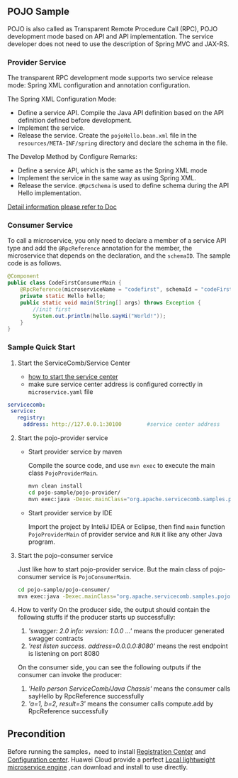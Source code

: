 ## POJO Sample

POJO is also called as Transparent Remote Procedure Call (RPC), POJO development mode based on API and API implementation. The service developer does not need to use the description of Spring MVC and JAX-RS.

### Provider Service

The transparent RPC development mode supports two service release mode: Spring XML configuration and annotation configuration. 

The Spring XML Configuration Mode:

* Define a service API. Compile the Java API definition based on the API definition defined before development. 
* Implement the service. 
* Release the service. Create the `pojoHello.bean.xml` file in the `resources/META-INF/spring` directory and declare the schema in the file. 

The Develop Method by Configure Remarks:

* Define a service API, which is the same as the Spring XML mode
* Implement the service in the same way as using Spring XML.
* Release the service. `@RpcSchema` is used to define schema during the API Hello implementation. 

[Detail information please refer to Doc](https://docs.servicecomb.io/java-chassis/zh_CN/build-provider/transparent-rpc/)

### Consumer Service

To call a microservice, you only need to declare a member of a service API type and add the `@RpcReference` annotation for the member, the microservice that depends on the declaration, and the `schemaID`. The sample code is as follows.

```java
@Component
public class CodeFirstConsumerMain {
    @RpcReference(microserviceName = "codefirst", schemaId = "codeFirstHello")
    private static Hello hello;
    public static void main(String[] args) throws Exception {
     	//init first
        System.out.println(hello.sayHi("World!"));
    }
}
```

### Sample Quick Start

1. Start the ServiceComb/Service Center

   - [how to start the service center](http://servicecomb.apache.org/docs/products/service-center/install/)
   - make sure service center address is configured correctly in `microservice.yaml` file

```yaml
servicecomb:
 service:
   registry:
     address: http://127.0.0.1:30100		#service center address
```

2. Start the pojo-provider service

   - Start provider service by maven

     Compile the source code, and use `mvn exec` to execute the main class `PojoProviderMain`.

     ```bash
     mvn clean install
     cd pojo-sample/pojo-provider/
     mvn exec:java -Dexec.mainClass="org.apache.servicecomb.samples.pojo.provider.PojoProviderMain"
     ```

   - Start provider service by IDE

     Import the project by InteliJ IDEA or Eclipse, then find `main` function `PojoProviderMain` of provider service and `RUN` it like any other Java program.

3. Start the pojo-consumer service 

   Just like how to start pojo-provider service. But the main class of pojo-consumer service is `PojoConsumerMain`. 

   ```bash
   cd pojo-sample/pojo-consumer/
   mvn exec:java -Dexec.mainClass="org.apache.servicecomb.samples.pojo.consumer.PojoConsumerMain"
   ```

4. How to verify
   On the producer side, the output should contain the following stuffs if the producer starts up successfully:
   1. *'swagger: 2.0 info: version: 1.0.0 ...'* means the producer generated swagger contracts
   2. *'rest listen success. address=0.0.0.0:8080'* means the rest endpoint is listening on port 8080
   
   On the consumer side, you can see the following outputs if the consumer can invoke the producer:
   1. *'Hello person ServiceComb/Java Chassis'* means the consumer calls sayHello by RpcReference successfully
   2. *'a=1, b=2, result=3'* means the consumer calls compute.add by RpcReference successfully
   ​

## Precondition

Before running the samples，need to install [Registration Center](https://github.com/apache/servicecomb-service-center) and [Configuration center](https://github.com/apache/servicecomb-kie). Huawei Cloud provide a perfect [Local lightweight microservice engine](https://support.huaweicloud.com/devg-cse/cse_devg_0036.html) ,can download and install to use directly.